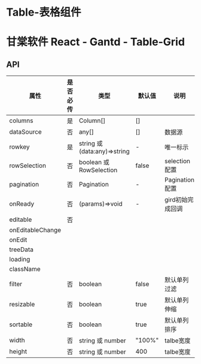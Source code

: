# Table-表格组件

# 甘棠软件 React - Gantd - Table-Grid


## API

| 属性             | 是否必传 | 类型                         | 默认值 | 说明             |
|------------------|----------|------------------------------|--------|------------------|
| columns          | 是       | Column[]                     | []     |                  |
| dataSource       | 否       | any[]                        | []     | 数据源           |
| rowkey           | 是       | string 或 (data:any)=>string | -      | 唯一标示         |
| rowSelection     | 否       | boolean 或 RowSelection      | false  | selection配置    |
| pagination       | 否       | Pagination                   | -      | Pagination配置   |
| onReady          | 否       | (params)=>void               | -      | gird初始完成回调 |
| editable         | 否       |                              |        |                  |
| onEditableChange |          |                              |        |                  |
| onEdit           |          |                              |        |                  |
| treeData         |          |                              |        |                  |
| loading          |          |                              |        |                  |
| className        |          |                              |        |                  |
| filter           | 否       | boolean                      | false  | 默认单列过滤     |
| resizable        | 否       | boolean                      | true   | 默认单列伸缩     |
| sortable         | 否       | boolean                      | true   | 默认单列排序     |
| width            | 否       | string 或 number             | "100%" | talbe宽度        |
| height           | 否       | string 或 number             | 400    | talbe宽度        |
